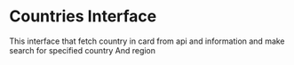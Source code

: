 # Countries Interface

This interface that fetch country in card from api and information and make search for specified country And region
